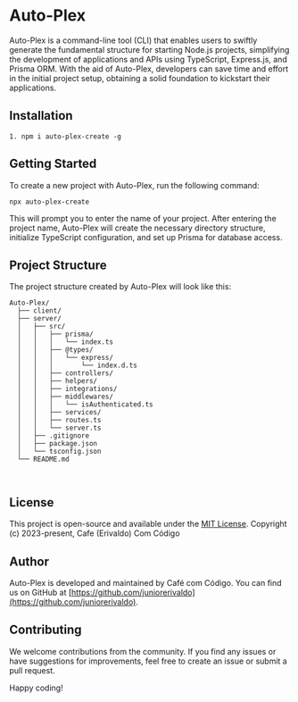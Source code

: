 


# Auto-Plex

Auto-Plex is a command-line tool (CLI) that enables users to swiftly generate the fundamental structure for starting Node.js projects, simplifying the development of applications and APIs using TypeScript, Express.js, and Prisma ORM. With the aid of Auto-Plex, developers can save time and effort in the initial project setup, obtaining a solid foundation to kickstart their applications.

## Installation

```
1. npm i auto-plex-create -g

```

## Getting Started

To create a new project with Auto-Plex, run the following command:

```
npx auto-plex-create

```

This will prompt you to enter the name of your project. After entering the project name, Auto-Plex will create the necessary directory structure, initialize TypeScript configuration, and set up Prisma for database access.

## Project Structure

The project structure created by Auto-Plex will look like this:

```
Auto-Plex/
  ├── client/      
  ├── server/
  │   ├── src/
  │   │   ├── prisma/  
  │   │   │   └── index.ts
  │   │   ├── @types/ 
  │   │   │   └── express/
  │   │   │       └── index.d.ts
  │   │   ├── controllers/  
  │   │   ├── helpers/       
  │   │   ├── integrations/  
  │   │   ├── middlewares/   
  │   │   │   └── isAuthenticated.ts
  │   │   ├── services/      
  │   │   ├── routes.ts      
  │   │   └── server.ts      
  │   ├── .gitignore        
  │   ├── package.json     
  │   └── tsconfig.json      
  └── README.md             

  
```

## License

This project is open-source and available under the [MIT License](LICENSE).
Copyright (c) 2023-present, Cafe (Erivaldo) Com Código

## Author

Auto-Plex is developed and maintained by Café com Código. You can find us on GitHub at [https://github.com/juniorerivaldo](https://github.com/juniorerivaldo).

## Contributing

We welcome contributions from the community. If you find any issues or have suggestions for improvements, feel free to create an issue or submit a pull request.

Happy coding!
